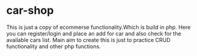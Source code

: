 # car-shop
This is just a copy of ecommerse functionality.Which is build in php. Here you can register/login and place an add for car and also check for the available cars list.
Main aim to create this is just to practice CRUD functionality and other php functions.
